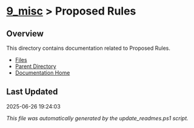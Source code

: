 # [9_misc](../) > Proposed Rules

## Overview
This directory contains documentation related to Proposed Rules.

- [Files](#files)
- [Parent Directory](../)
- [Documentation Home](../../)

## Last Updated

2025-06-26 19:24:03

*This file was automatically generated by the update_readmes.ps1 script.*



